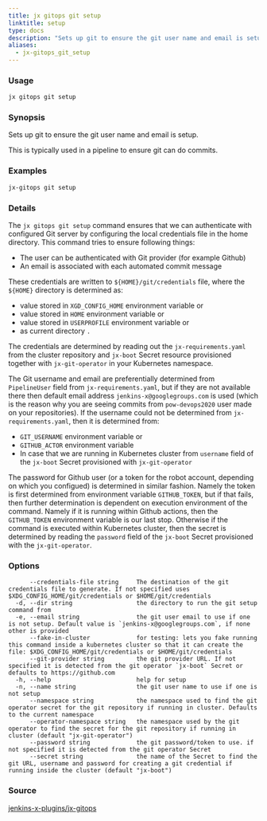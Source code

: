 ```yaml
---
title: jx gitops git setup
linktitle: setup
type: docs
description: "Sets up git to ensure the git user name and email is setup"
aliases:
  - jx-gitops_git_setup
---
```


### Usage

```bash
jx gitops git setup
```

### Synopsis

Sets up git to ensure the git user name and email is setup.
  
This is typically used in a pipeline to ensure git can do commits.

### Examples

  ```bash
  jx-gitops git setup

  ```
  
### Details

The `jx gitops git setup` command ensures that we can authenticate with configured Git server by configuring the local
credentials file in the home directory. This command tries to ensure following things:

- The user can be authenticated with Git provider (for example Github)
- An email is associated with each automated commit message

These credentials are written to `${HOME}/git/credentials` file, where the `${HOME}` directory is determined as:

- value stored in `XGD_CONFIG_HOME` environment variable or
- value stored in `HOME` environment variable or
- value stored in `USERPROFILE` environment variable or
- as current directory `.`

The credentials are determined by reading out the `jx-requirements.yaml` from the cluster repository and `jx-boot`
Secret resource provisioned together with `jx-git-operator` in your Kubernetes namespace.

The Git username and email are preferentially determined from `PipelineUser` field from `jx-requirements.yaml`, but if
they are not available there then default email address `jenkins-x@googlegroups.com` is used (which is the reason why
you are seeing commits from `pow-devops2020` user made on your repositories). If the username could not be determined
from `jx-requirements.yaml`, then it is determined from:

- `GIT_USERNAME` environment variable or
- `GITHUB_ACTOR` environment variable
- In case that we are running in Kubernetes cluster from `username` field of the `jx-boot` Secret provisioned with
  `jx-git-operator`

The password for Github user (or a token for the robot account, depending on which you configued) is determined in
similar fashion. Namely the token is first determined from environment variable `GITHUB_TOKEN`, but if that fails, then
further determination is dependent on execution environment of the command. Namely if it is running within Github
actions, then the `GITHUB_TOKEN` environment variable is our last stop. Otherwise if the command is executed within
Kubernetes cluster, then the secret is determined by reading the `password` field of the `jx-boot` Secret provisioned
with the `jx-git-operator`.

### Options

```
      --credentials-file string     The destination of the git credentials file to generate. If not specified uses $XDG_CONFIG_HOME/git/credentials or $HOME/git/credentials
  -d, --dir string                  the directory to run the git setup command from
  -e, --email string                the git user email to use if one is not setup. Default value is `jenkins-x@googlegroups.com`, if none other is provided
      --fake-in-cluster             for testing: lets you fake running this command inside a kubernetes cluster so that it can create the file: $XDG_CONFIG_HOME/git/credentials or $HOME/git/credentials
      --git-provider string         the git provider URL. If not specified it is detected from the git operator `jx-boot` Secret or defaults to https://github.com
  -h, --help                        help for setup
  -n, --name string                 the git user name to use if one is not setup
      --namespace string            the namespace used to find the git operator secret for the git repository if running in cluster. Defaults to the current namespace
      --operator-namespace string   the namespace used by the git operator to find the secret for the git repository if running in cluster (default "jx-git-operator")
      --password string             the git password/token to use. if not specified it is detected from the git operator Secret
      --secret string               the name of the Secret to find the git URL, username and password for creating a git credential if running inside the cluster (default "jx-boot")
```

### Source

[jenkins-x-plugins/jx-gitops](https://github.com/jenkins-x-plugins/jx-gitops)
